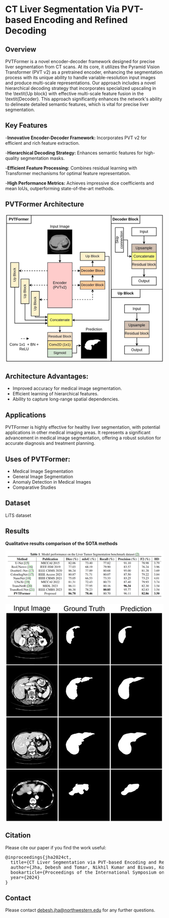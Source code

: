 # CT Liver Segmentation Via PVT-based Encoding and Refined Decoding

## Overview
PVTFormer is a novel encoder-decoder framework designed for precise liver segmentation from CT scans. At its core, it utilizes the Pyramid Vision Transformer (PVT v2) as a pretrained encoder, enhancing the segmentation process with its unique ability to handle variable-resolution input images and produce multi-scale representations. Our approach includes a novel hierarchical decoding strategy that incorporates specialized upscaling in the \textit{Up block} with effective multi-scale feature fusion in the \textit{Decoder}. This approach significantly enhances the network's ability to delineate detailed semantic features, which is vital for precise liver segmentation.

## Key Features
-**Innovative Encoder-Decoder Framework:** Incorporates PVT v2 for efficient and rich feature extraction.

-**Hierarchical Decoding Strategy:** Enhances semantic features for high-quality segmentation masks.

-**Efficient Feature Processing:** Combines residual learning with Transformer mechanisms for optimal feature representation.

-**High Performance Metrics:** Achieves impressive dice coefficients and mean IoUs, outperforming state-of-the-art methods.




## PVTFormer Architecture 
<p align="center">
<img src="Img/PVTFormer.jpg">
</p>


## Architecture Advantages:
- Improved accuracy for medical image segmentation.
- Efficient learning of hierarchical features.
- Ability to capture long-range spatial dependencies.

  
## Applications
PVTFormer is highly effective for healthy liver segmentation, with potential applications in other medical imaging areas. It represents a significant advancement in medical image segmentation, offering a robust solution for accurate diagnosis and treatment planning.


## Uses of PVTFormer:
- Medical Image Segmentation 
- General Image Segmentation
- Anomaly Detection in Medical Images 
- Comparative Studies

## Dataset 
LiTS dataset


## Results
 **Qualitative results comparison of the SOTA methods** <br/>
<p align="center">
<img src="Img/PVTformer_results.png">
</p>

<p align="center">
<img src="Img/results-liver.jpg">
</p>


## Citation
Please cite our paper if you find the work useful: 
<pre>
@inproceedings{jha2024ct,
  title={CT Liver Segmentation via PVT-based Encoding and Refined Decoding},
  author={Jha, Debesh and Tomar, Nikhil Kumar and Biswas, Koushik and Durak, Gorkem and Medetalibeyoglu, Alpay and Antalek, Matthew and Velichko, Yury and Ladner, Daniela and Borhani, Amir and Bagci, Ulas},
  bookarticle={Proceedings of the International Symposium on Biomedical Imaging (ISBI)},
  year={2024}
}
</pre>

## Contact
Please contact debesh.jha@northwestern.edu for any further questions.



